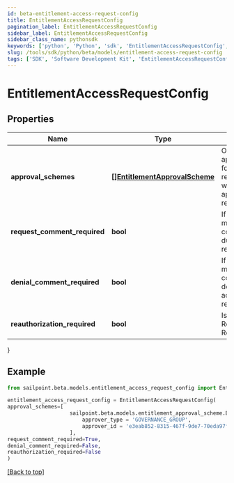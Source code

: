 ```yaml
---
id: beta-entitlement-access-request-config
title: EntitlementAccessRequestConfig
pagination_label: EntitlementAccessRequestConfig
sidebar_label: EntitlementAccessRequestConfig
sidebar_class_name: pythonsdk
keywords: ['python', 'Python', 'sdk', 'EntitlementAccessRequestConfig', 'BetaEntitlementAccessRequestConfig'] 
slug: /tools/sdk/python/beta/models/entitlement-access-request-config
tags: ['SDK', 'Software Development Kit', 'EntitlementAccessRequestConfig', 'BetaEntitlementAccessRequestConfig']
---
```


# EntitlementAccessRequestConfig


## Properties

Name | Type | Description | Notes
------------ | ------------- | ------------- | -------------
**approval_schemes** | [**[]EntitlementApprovalScheme**](entitlement-approval-scheme) | Ordered list of approval steps for the access request. Empty when no approval is required. | [optional] 
**request_comment_required** | **bool** | If the requester must provide a comment during access request. | [optional] [default to False]
**denial_comment_required** | **bool** | If the reviewer must provide a comment when denying the access request. | [optional] [default to False]
**reauthorization_required** | **bool** | Is Reauthorization Required | [optional] [default to False]
}

## Example

```python
from sailpoint.beta.models.entitlement_access_request_config import EntitlementAccessRequestConfig

entitlement_access_request_config = EntitlementAccessRequestConfig(
approval_schemes=[
                    sailpoint.beta.models.entitlement_approval_scheme.Entitlement Approval Scheme(
                        approver_type = 'GOVERNANCE_GROUP', 
                        approver_id = 'e3eab852-8315-467f-9de7-70eda97f63c8', )
                    ],
request_comment_required=True,
denial_comment_required=False,
reauthorization_required=False
)

```
[[Back to top]](#) 

